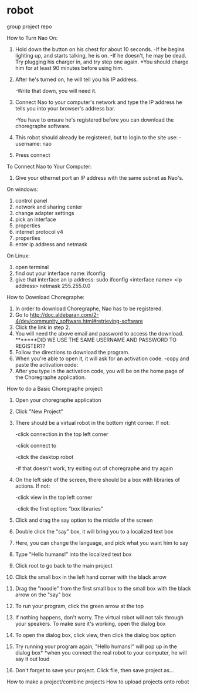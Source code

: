 # robot
group project repo

How to Turn Nao On:
1. Hold down the button on his chest for about 10 seconds.
    -If he begins lighting up, and starts talking, he is on.
    -If he doesn't, he may be dead. Try plugging his charger in, and try step one again.
        *You should charge him for at least 90 minutes before using him. 
2. After he's turned on, he will tell you his IP address.

    -Write that down, you will need it.
3. Connect Nao to your computer's network and type the IP address he tells you into your browser's address bar.

    -You have to ensure he's registered before you can download the choregraphe software.
4. This robot should already be registered, but to login to the site use:
     -username: nao
5. Press connect
    
To Connect Nao to Your Computer:
1. Give your ethernet port an IP address with the same subnet as Nao's.

On windows:
1. control panel
2. network and sharing center
3. change adapter settings
4. pick an interface
5. properties
6. internet protocol v4
7. properties
8. enter ip address and netmask

On Linux:
1. open terminal
2. find out your interface name:
    ifconfig
3. give that interface an ip address:
    sudo ifconfig \<interface name\> \<ip address\> netmask 255.255.0.0

How to Download Choregraphe:
1. In order to download Choregraphe, Nao has to be registered.
2. Go to http://doc.aldebaran.com/2-4/dev/community_software.html#retrieving-software
3. Click the link in step 2.
4. You will need the above email and password to access the download. *******DID WE USE THE SAME USERNAME AND PASSWORD TO REGISTER??
5. Follow the directions to download the program.
6. When you're able to open it, it will ask for an activation code.
    -copy and paste the activation code:
7. After you type in the activation code, you will be on the home page of the Choregraphe application. 

How to do a Basic Choregraphe project:
1. Open your choregraphe application
2. Click "New Project"
3. There should be a virtual robot in the bottom right corner. If not:

    -click connection in the top left corner
        
    -click connect to
        
    -click the desktop robot
        
    -if that doesn't work, try exiting out of choregraphe and try again
        
4. On the left side of the screen, there should be a box with libraries of actions. If not:

    -click view in the top left corner
        
    -click the first option: "box libraries"
        
5. Click and drag the say option to the middle of the screen
6. Double click the "say" box, it will bring you to a localized text box
7. Here, you can change the language, and pick what you want him to say
8. Type "Hello humans!" into the localized text box
9. Click root to go back to the main project
10. Click the small box in the left hand corner with the black arrow
11. Drag the "noodle" from the first small box to the small box with the black arrow on the "say" box
12. To run your program, click the green arrow at the top
13. If nothing happens, don't worry. The virtual robot will not talk through your speakers. To make sure it's working, open the dialog box
14. To open the dialog box, click view, then click the dialog box option
15. Try running your program again, "Hello humans!" will pop up in the dialog box*
    *when you connect the real robot to your computer, he will say it out loud
16. Don't forget to save your project. Click file, then save project as...




How to make a project/combine projects
How to upload projects onto robot
